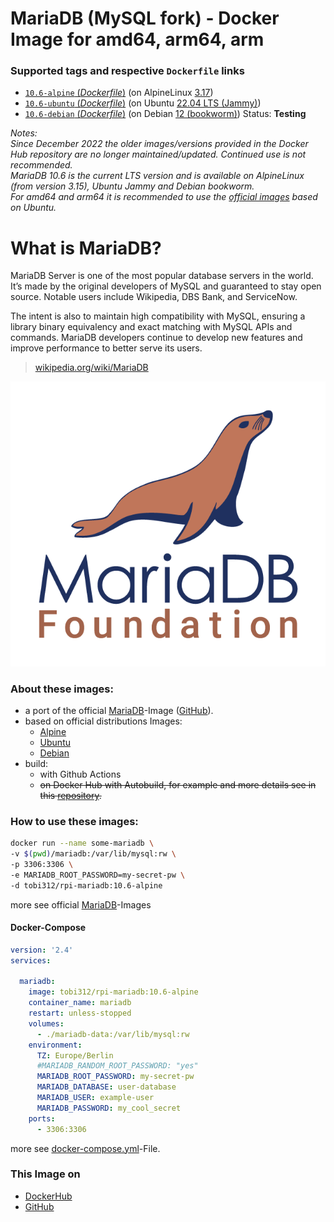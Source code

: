 # MariaDB (MySQL fork) - Docker Image for amd64, arm64, arm 

### Supported tags and respective `Dockerfile` links
-	[`10.6-alpine` (*Dockerfile*)](https://github.com/Tob1asDocker/rpi-mariadb/blob/master/alpine.10_6.Dockerfile) (on AlpineLinux [3.17](https://pkgs.alpinelinux.org/package/v3.17/main/armhf/mariadb))
-	[`10.6-ubuntu` (*Dockerfile*)](https://github.com/Tob1asDocker/rpi-mariadb/blob/master/ubuntu.10_6.Dockerfile) (on Ubuntu [22.04 LTS (Jammy)](https://packages.ubuntu.com/search?keywords=mariadb-server))
-	[`10.6-debian` (*Dockerfile*)](https://github.com/Tob1asDocker/rpi-mariadb/blob/master/ubuntu.10_6.Dockerfile) (on Debian [12 (bookworm)](https://packages.debian.org/bookworm/mariadb-server)) Status: **Testing**
  
*Notes:  
Since December 2022 the older images/versions provided in the Docker Hub repository are no longer maintained/updated. Continued use is not recommended.  
MariaDB 10.6 is the current LTS version and is available on AlpineLinux (from version 3.15), Ubuntu Jammy and Debian bookworm.  
For amd64 and arm64 it is recommended to use the [official images](https://hub.docker.com/_/mariadb) based on Ubuntu.* 

# What is MariaDB?

MariaDB Server is one of the most popular database servers in the world. It’s made by the original developers of MySQL and guaranteed to stay open source. Notable users include Wikipedia, DBS Bank, and ServiceNow.

The intent is also to maintain high compatibility with MySQL, ensuring a library binary equivalency and exact matching with MySQL APIs and commands. MariaDB developers continue to develop new features and improve performance to better serve its users.

> [wikipedia.org/wiki/MariaDB](https://en.wikipedia.org/wiki/MariaDB)

![logo](https://raw.githubusercontent.com/docker-library/docs/master/mariadb/logo.png)

### About these images:
* a port of the official [MariaDB](https://hub.docker.com/_/mariadb)-Image ([GitHub](https://github.com/MariaDB/mariadb-docker)).
* based on official distributions Images: 
  * [Alpine](https://hub.docker.com/_/alpine)
  * [Ubuntu](https://hub.docker.com/_/ubuntu)
  * [Debian](https://hub.docker.com/_/debian)
* build:
  * with Github Actions
  * ~~on Docker Hub with Autobuild, for example and more details see in this [repository](https://github.com/Tob1asDocker/dockerhubhooksexample).~~

### How to use these images:

```sh 
docker run --name some-mariadb \
-v $(pwd)/mariadb:/var/lib/mysql:rw \
-p 3306:3306 \
-e MARIADB_ROOT_PASSWORD=my-secret-pw \
-d tobi312/rpi-mariadb:10.6-alpine 
```

more see official [MariaDB](https://hub.docker.com/_/mariadb)-Images

#### Docker-Compose

```yaml
version: '2.4'
services:

  mariadb:
    image: tobi312/rpi-mariadb:10.6-alpine
    container_name: mariadb
    restart: unless-stopped
    volumes:
      - ./mariadb-data:/var/lib/mysql:rw
    environment:
      TZ: Europe/Berlin
      #MARIADB_RANDOM_ROOT_PASSWORD: "yes"
      MARIADB_ROOT_PASSWORD: my-secret-pw
      MARIADB_DATABASE: user-database
      MARIADB_USER: example-user
      MARIADB_PASSWORD: my_cool_secret
    ports:
      - 3306:3306
```

more see [docker-compose.yml](https://github.com/Tob1asDocker/rpi-mariadb/blob/master/docker-compose.yaml)-File.

### This Image on
* [DockerHub](https://hub.docker.com/r/tobi312/rpi-mariadb/)
* [GitHub](https://github.com/Tob1asDocker/rpi-mariadb)
